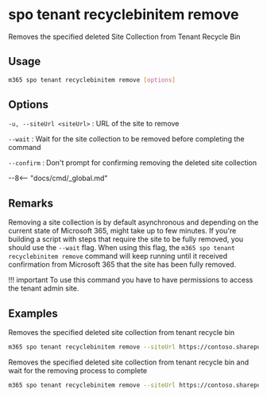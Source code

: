 # spo tenant recyclebinitem remove

Removes the specified deleted Site Collection from Tenant Recycle Bin

## Usage

```sh
m365 spo tenant recyclebinitem remove [options]
```

## Options

`-u, --siteUrl <siteUrl>`
: URL of the site to remove

`--wait`
: Wait for the site collection to be removed before completing the command

`--confirm`
: Don't prompt for confirming removing the deleted site collection

--8<-- "docs/cmd/_global.md"

## Remarks

Removing a site collection is by default asynchronous and depending on the current state of Microsoft 365, might take up to few minutes. If you're building a script with steps that require the site to be fully removed, you should use the `--wait` flag. When using this flag, the `m365 spo tenant recyclebinitem remove` command will keep running until it received confirmation from Microsoft 365 that the site has been fully removed.

!!! important
    To use this command you have to have permissions to access the tenant admin site.
    
## Examples

Removes the specified deleted site collection from tenant recycle bin

```sh
m365 spo tenant recyclebinitem remove --siteUrl https://contoso.sharepoint.com/sites/team
```

Removes the specified deleted site collection from tenant recycle bin and wait for the removing process to complete

```sh
m365 spo tenant recyclebinitem remove --siteUrl https://contoso.sharepoint.com/sites/team --wait
```
